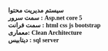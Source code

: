<h4  style="font-family:Tahoma">
  سیستم مدیریت محتوا
<br>
 سمت سرور : Asp.net core 5 
<br>
سمت فرانت : html css js bootstrap
<br>
معماری: Clean Architecture
<br>
 دیتابیس :   sql server
</h1>
